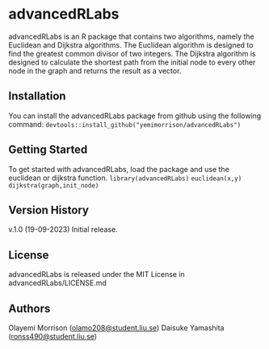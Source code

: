 # advancedRLabs

advancedRLabs is an R package that contains two algorithms, namely the Euclidean and Dijkstra algorithms.
The Euclidean algorithm is designed to find the greatest common divisor of two integers.
The Dijkstra algorithm is designed to calculate the shortest path from the initial node to every other node in the graph and returns the result as a vector.

## Installation

You can install the advancedRLabs package from github using the following command:
`devtools::install_github("yemimorrison/advancedRLabs")`

## Getting Started 
To get started with advancedRLabs, load the package and use the euclidean or dijkstra function.
`library(advancedRLabs)`
`euclidean(x,y)`
`dijkstra(graph,init_node)`

## Version History
v.1.0 (19-09-2023)
Initial release.

## License
advancedRLabs is released under the MIT License in advancedRLabs/LICENSE.md

## Authors
Olayemi Morrison (olamo208@student.liu.se)
Daisuke Yamashita (ronss490@student.liu.se)